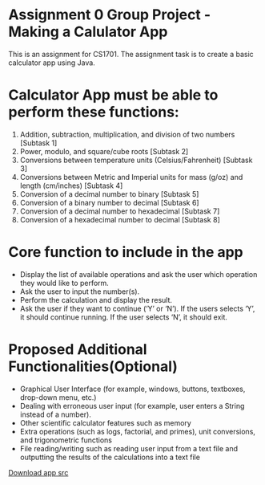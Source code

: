 # Assignment 0 Group Project - Making a Calulator App
This is an assignment for CS1701. The assignment task is to create a basic calculator app using Java.

# Calculator App must be able to perform these functions:
1. Addition, subtraction, multiplication, and division of two numbers [Subtask 1]
2. Power, modulo, and square/cube roots [Subtask 2]
3. Conversions between temperature units (Celsius/Fahrenheit) [Subtask 3]
4. Conversions between Metric and Imperial units for mass (g/oz) and length (cm/inches) [Subtask 4]
5. Conversion of a decimal number to binary [Subtask 5]
6. Conversion of a binary number to decimal [Subtask 6]
7. Conversion of a decimal number to hexadecimal [Subtask 7]
8. Conversion of a hexadecimal number to decimal [Subtask 8]

# Core function to include in the app
- Display the list of available operations and ask the user which operation they would like to perform.
- Ask the user to input the number(s).
- Perform the calculation and display the result.
- Ask the user if they want to continue (‘Y’ or ‘N’). If the users selects ‘Y’, it should continue running. If
the user selects ‘N’, it should exit.

# Proposed Additional Functionalities(Optional)
- Graphical User Interface (for example, windows, buttons, textboxes, drop-down menu, etc.)
- Dealing with erroneous user input (for example, user enters a String instead of a number).
- Other scientific calculator features such as memory
- Extra operations (such as logs, factorial, and primes), unit conversions, and trigonometric functions
- File reading/writing such as reading user input from a text file and outputting the results of the
calculations into a text file

<a href="https://github.com/LeoRuss/Assign0_Calculator/blob/main/App.java" download="src file">Download app src</a>
